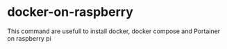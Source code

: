 # docker-on-raspberry
This command are usefull to install docker, docker compose and Portainer on raspberry pi

